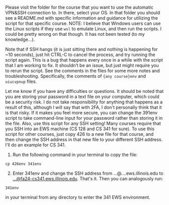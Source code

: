 Please visit the folder for the course that you want to use the automatic VPN&SSH connection to. In there, select your OS. In that folder you should see a README.md with specific information and guidance for utilizing the script for that specific course.
NOTE: I believe that Windows users can use the Linux scripts if they use ```wsl``` to emulate Linux, and then run the scripts. I could be pretty wrong on that though. It has not been tested (to my knowledge...).

Note that if SSH hangs (it is just sitting there and nothing is happening for ~10 seconds), just hit CTRL-C to cancel the process, and try running the script again. This is a bug that happens every once in a while with the script that I am working to fix. It shouldn’t be an issue, but just might require you to rerun the script.
See the comments in the files for some more notes and troubleshooting. Specifically, the comments of ```{any course}env``` and ```uiucvpnup``` files.

Let me know if you have any difficulties or questions. It should be noted that you are storing your password in a text file on your computer, which could be a security risk. I do not take responsibility for anything that happens as a result of this, although I will say that with 2FA, I don't personally think that it is that risky. If it makes you feel more secure, you can change the 391env script to take command-line input for your password rather than storing it in the file. 
Also, use this script for any SSH setting! Many courses require that you SSH into an EWS machine (CS 128 and CS 341 for sure). To use this script for other courses, just copy 426 to a new file for that course, and then change the SSH address in that new file to your different SSH address. I'll do an example for CS 341.

1. Run the following command in your terminal to copy the file:
```
cp 426env 341env
```
2. Enter 341env and change the SSH address from ...@....ews.illinois.edu to ...@fa24-cs341.ews.illinois.edu.
That's it. Then you can analogously run:
```
341env
```
in your terminal from any directory to enter the 341 EWS environment.
